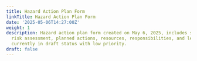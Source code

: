 ```yaml
---
title: Hazard Action Plan Form
linkTitle: Hazard Action Plan Form
date: '2025-05-06T14:27:00Z'
weight: 1
description: Hazard action plan form created on May 6, 2025, includes sections for
  risk assessment, planned actions, resources, responsibilities, and legal requirements,
  currently in draft status with low priority.
draft: false
---
```



<!-- Unsupported block type: table -->